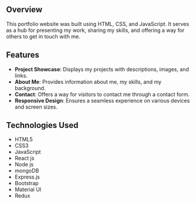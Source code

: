 ## Overview
This portfolio website was built using HTML, CSS, and JavaScript. It serves as a hub for presenting my work, sharing my skills, and offering a way for others to get in touch with me.

## Features
- **Project Showcase**: Displays my projects with descriptions, images, and links.
- **About Me**: Provides information about me, my skills, and my background.
- **Contact**: Offers a way for visitors to contact me through a contact form.
- **Responsive Design**: Ensures a seamless experience on various devices and screen sizes.

## Technologies Used
- HTML5
- CSS3
- JavaScript
- React js
- Node js
- mongoDB
- Express.js
- Bootstrap
- Material UI
- Redux
